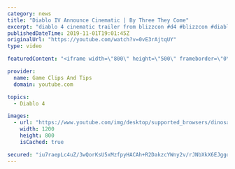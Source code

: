```yaml
---
category: news
title: "Diablo IV Announce Cinematic | By Three They Come"
excerpt: "diablo 4 cinematic trailer from blizzcon #d4 #blizzcon #diablo."
publishedDateTime: 2019-11-01T19:01:45Z
originalUrl: "https://youtube.com/watch?v=0vE3rAjtqUY"
type: video

featuredContent: "<iframe width=\"800\" height=\"500\" frameborder=\"0\" src=\"https://www.youtube.com/embed/0vE3rAjtqUY\" allow=\"accelerometer; autoplay; encrypted-media; gyroscope; picture-in-picture\" allowfullscreen></iframe>"

provider:
  name: Game Clips And Tips
  domain: youtube.com

topics:
  - Diablo 4

images:
  - url: "https://www.youtube.com/img/desktop/supported_browsers/dinosaur.png"
    width: 1200
    height: 800
    isCached: true

secured: "iu7raepLc4uZ/3wQorKsU5xMzfpyHACAh+R2DakzcYWny2v/rJNbXkX6EJggoHrRSMHYCz3+qtXKh7nEcLvKkC0c4aaAKbwqlEwCqo+axOzCukNtngJrj0xt9DHabwuRSOFTFZlWNxvsOdDx6nxpK9l9IifjRY1ISLanc6WOJ0ZcJt3WEOKpIi09EDoj4taYC2+wgZRLgCTLCQhvSbV7o4WKn2cOnbdo+eQBmzeQjOBGnkyP+Mfs7SctQTjL13fX3MoTznpeoRlEIQPuERDMagpujvbeu6xyFwv8Z0PClmnoAs4Tqfo4FtYu4SflXVl17xEeS0G3sL6S9KBSfzkKPMDLmrY02AuV+WTSIa2rM0rPwm6UOMWc+5aGmhJaTr1Zwsv9oOGPBXCJ546OsCBcKQ==;KWL7X1ZHvBAwi5fyGvToRQ=="
---
```


